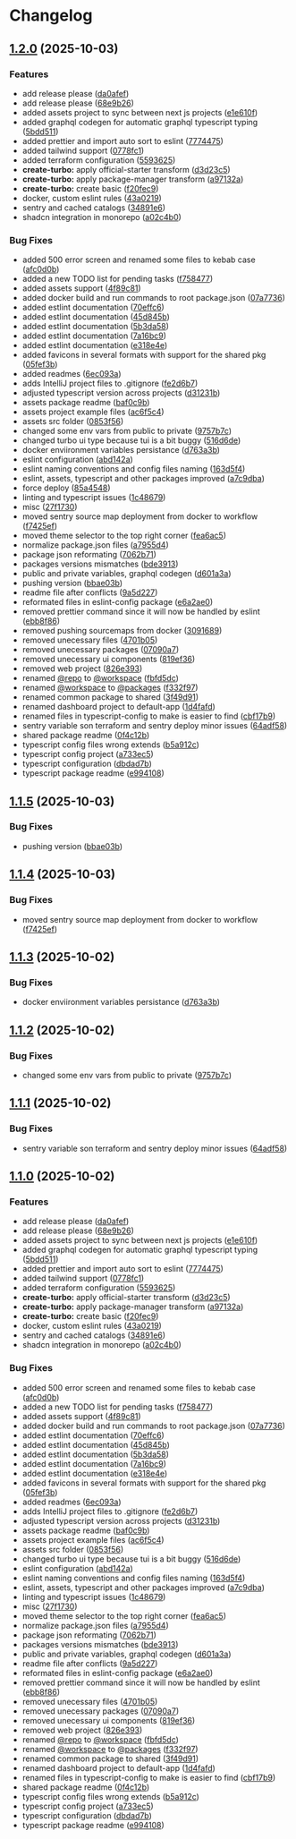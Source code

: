 # Changelog

## [1.2.0](https://github.com/dworak-dev/react-dworak/compare/react-dworak-1.1.5...react-dworak-1.2.0) (2025-10-03)


### Features

* add release please ([da0afef](https://github.com/dworak-dev/react-dworak/commit/da0afef3f22eb8da4e3bd147b6c3c975325bbfe0))
* add release please ([68e9b26](https://github.com/dworak-dev/react-dworak/commit/68e9b26db4f347dd0ce620f79d01900bd8456ea9))
* added assets project to sync between next js projects ([e1e610f](https://github.com/dworak-dev/react-dworak/commit/e1e610f1c5abb7edf38acaa98aca7a251cfc45ff))
* added graphql codegen for automatic graphql typescript typing ([5bdd511](https://github.com/dworak-dev/react-dworak/commit/5bdd511c27e4dc388913317f334bfc02f48304fe))
* added prettier and import auto sort to eslint ([7774475](https://github.com/dworak-dev/react-dworak/commit/777447512281bcdc3019f474513e264d4af7e167))
* added tailwind support ([0778fc1](https://github.com/dworak-dev/react-dworak/commit/0778fc1a1517b2ada2433f43bc32238c3bfb2947))
* added terraform configuration ([5593625](https://github.com/dworak-dev/react-dworak/commit/559362574cd6da245204969b987fff726846fa88))
* **create-turbo:** apply official-starter transform ([d3d23c5](https://github.com/dworak-dev/react-dworak/commit/d3d23c55c99e9f8aa0f06742ae88842d4db49976))
* **create-turbo:** apply package-manager transform ([a97132a](https://github.com/dworak-dev/react-dworak/commit/a97132aa6914875b5dbf9e777742915ca55c054d))
* **create-turbo:** create basic ([f20fec9](https://github.com/dworak-dev/react-dworak/commit/f20fec9a7e3f5d1ec6d5ea705d42bb523dd938af))
* docker, custom eslint rules ([43a0219](https://github.com/dworak-dev/react-dworak/commit/43a0219aab530c9ecaf77ccf6f20f2fb755a87d3))
* sentry and cached catalogs ([34891e6](https://github.com/dworak-dev/react-dworak/commit/34891e622991582d64eff3263b46606a500256b2))
* shadcn integration in monorepo ([a02c4b0](https://github.com/dworak-dev/react-dworak/commit/a02c4b0a28ae12d4bc7572b7fce8e3d62d4a0075))


### Bug Fixes

* added 500 error screen and renamed some files to kebab case ([afc0d0b](https://github.com/dworak-dev/react-dworak/commit/afc0d0ba0c26ab5a38a1d8a9ce363bebb7323794))
* added a new TODO list for pending tasks ([f758477](https://github.com/dworak-dev/react-dworak/commit/f758477feae074e4de9121899a5895a73c40aa18))
* added assets support ([4f89c81](https://github.com/dworak-dev/react-dworak/commit/4f89c818ea2a38d8f48251473cb9e6f50ba11683))
* added docker build and run commands to root package.json ([07a7736](https://github.com/dworak-dev/react-dworak/commit/07a7736692d90cbf19d912fb6afde8644c475127))
* added estlint documentation ([70effc6](https://github.com/dworak-dev/react-dworak/commit/70effc6045eedd3da9a42c59c776e9b33cad1489))
* added estlint documentation ([45d845b](https://github.com/dworak-dev/react-dworak/commit/45d845b83803a1a7f0eecd96ce32c5b74c2e2c73))
* added estlint documentation ([5b3da58](https://github.com/dworak-dev/react-dworak/commit/5b3da58a6e1eae7147f14b97694c7cd3e4358f47))
* added estlint documentation ([7a16bc9](https://github.com/dworak-dev/react-dworak/commit/7a16bc91d6123b11084754e84f67bb7a076ec4ec))
* added estlint documentation ([e318e4e](https://github.com/dworak-dev/react-dworak/commit/e318e4ea1b17179d1098d888d9a3568ace34c6a0))
* added favicons in several formats with support for the shared pkg ([05fef3b](https://github.com/dworak-dev/react-dworak/commit/05fef3bc20d58fd7513ea3365b2adeaa880d5d80))
* added readmes ([6ec093a](https://github.com/dworak-dev/react-dworak/commit/6ec093a9a233436540ed5f43ba9c93c33a3339b5))
* adds IntelliJ project files to .gitignore ([fe2d6b7](https://github.com/dworak-dev/react-dworak/commit/fe2d6b71055d9d89d2f76d1ca566f0a5f1844608))
* adjusted typescript version across projects ([d31231b](https://github.com/dworak-dev/react-dworak/commit/d31231bccc467860579268d59d02fb185bce129d))
* assets package readme ([baf0c9b](https://github.com/dworak-dev/react-dworak/commit/baf0c9bf5cec8d0e15ee60c23ab08876b592a1c3))
* assets project example files ([ac6f5c4](https://github.com/dworak-dev/react-dworak/commit/ac6f5c4aec6ba546bd294ec39411372291b0c09f))
* assets src folder ([0853f56](https://github.com/dworak-dev/react-dworak/commit/0853f56613f1039694188dd906744d551ea2df04))
* changed some env vars from public to private ([9757b7c](https://github.com/dworak-dev/react-dworak/commit/9757b7c1410dafe8c6480c208e2005e3449ca765))
* changed turbo ui type because tui is a bit buggy ([516d6de](https://github.com/dworak-dev/react-dworak/commit/516d6de176be8661137ced1c618cbadecba91221))
* docker enviironment variables persistance ([d763a3b](https://github.com/dworak-dev/react-dworak/commit/d763a3b7762aaa5b9f974f55fc4bc39a31ac8c10))
* eslint configuration ([abd142a](https://github.com/dworak-dev/react-dworak/commit/abd142ae8e337ea2b39cf023e13cd23d75bb976a))
* eslint naming conventions and config files naming ([163d5f4](https://github.com/dworak-dev/react-dworak/commit/163d5f4c0442a2a8053b0dc094e66ad3fe47d36d))
* eslint, assets, typescript and other packages improved ([a7c9dba](https://github.com/dworak-dev/react-dworak/commit/a7c9dbaac928304b66bc7f6029e2eadd9de016d5))
* force deploy ([85a4548](https://github.com/dworak-dev/react-dworak/commit/85a4548414603762450b85e1982900e6ee2585c1))
* linting and typescript issues ([1c48679](https://github.com/dworak-dev/react-dworak/commit/1c4867974b4565cd560fb4b84afd97122d9daf9b))
* misc ([27f1730](https://github.com/dworak-dev/react-dworak/commit/27f1730ac8ceb1ea461e1073e62cb367f78ca94c))
* moved sentry source map deployment from docker to workflow ([f7425ef](https://github.com/dworak-dev/react-dworak/commit/f7425efc1721170bc3a6ee7a2eb20ced6b546de2))
* moved theme selector to the top right corner ([fea6ac5](https://github.com/dworak-dev/react-dworak/commit/fea6ac56d6ca2a55ad7e96c47c2f375cab232fdc))
* normalize package.json files ([a7955d4](https://github.com/dworak-dev/react-dworak/commit/a7955d4881f377eca1eec28bda616b95c17f34f4))
* package json reformating ([7062b71](https://github.com/dworak-dev/react-dworak/commit/7062b712d2810117ccbe5b55458a4df712bbe12d))
* packages versions mismatches ([bde3913](https://github.com/dworak-dev/react-dworak/commit/bde39134a9258c45d173954dc863c303e4c7079c))
* public and private variables, graphql codegen ([d601a3a](https://github.com/dworak-dev/react-dworak/commit/d601a3ad7b4d97004d9eadc66db5fc99adfc2af2))
* pushing version ([bbae03b](https://github.com/dworak-dev/react-dworak/commit/bbae03bf155bfd77f33a0699a2116451252a0326))
* readme file after conflicts ([9a5d227](https://github.com/dworak-dev/react-dworak/commit/9a5d22771ee56de5026ba37f01dd4e1cb8b1027c))
* reformated files in eslint-config package ([e6a2ae0](https://github.com/dworak-dev/react-dworak/commit/e6a2ae0d42583f23ab50bfec152fcbbcf92c7671))
* removed prettier command since it will now be handled by eslint ([ebb8f86](https://github.com/dworak-dev/react-dworak/commit/ebb8f86a8c612f40d2d54def7bf114cd9b06ebd3))
* removed pushing sourcemaps from docker ([3091689](https://github.com/dworak-dev/react-dworak/commit/30916899de0e30c39bda4990f127668b91c361d5))
* removed unecessary files ([4701b05](https://github.com/dworak-dev/react-dworak/commit/4701b05063a867d9a68dcd14589d91594f6a68e0))
* removed unecessary packages ([07090a7](https://github.com/dworak-dev/react-dworak/commit/07090a7d78c55b0af65d8484b9783d26fbc9e43e))
* removed unecessary ui components ([819ef36](https://github.com/dworak-dev/react-dworak/commit/819ef36b901d2b64eba12797d557a7221828fb84))
* removed web project ([826e393](https://github.com/dworak-dev/react-dworak/commit/826e3934aaf00f950a1bee83c21897181e30400f))
* renamed [@repo](https://github.com/repo) to [@workspace](https://github.com/workspace) ([fbfd5dc](https://github.com/dworak-dev/react-dworak/commit/fbfd5dc82c3c806eae1e7191d93e88ad7ce2ea86))
* renamed [@workspace](https://github.com/workspace) to [@packages](https://github.com/packages) ([f332f97](https://github.com/dworak-dev/react-dworak/commit/f332f97dec66c3f59bd6a2f48c57fdb89b0866e6))
* renamed common package to shared ([3f49d91](https://github.com/dworak-dev/react-dworak/commit/3f49d919a1da57e27813dd5884c1f7db42ea2ef2))
* renamed dashboard project to default-app ([1d4fafd](https://github.com/dworak-dev/react-dworak/commit/1d4fafd632512bd4bf785e904b839b41addec856))
* renamed files in typescript-config to make is easier to find ([cbf17b9](https://github.com/dworak-dev/react-dworak/commit/cbf17b93cec4d74e257bbfc166aff79ec9ad6a4f))
* sentry variable son terraform and sentry deploy minor issues ([64adf58](https://github.com/dworak-dev/react-dworak/commit/64adf58b2a2b537f1ffb3bc33d65c3e2db804b6d))
* shared package readme ([0f4c12b](https://github.com/dworak-dev/react-dworak/commit/0f4c12b258e25b9ba45440b73d9a8214baed33d0))
* typescript config files wrong extends ([b5a912c](https://github.com/dworak-dev/react-dworak/commit/b5a912cde3f3b9fe488230a4e7a8bdbe0611d422))
* typescript config project ([a733ec5](https://github.com/dworak-dev/react-dworak/commit/a733ec5465a38ffd12fe474391c70ffb63415a77))
* typescript configuration ([dbdad7b](https://github.com/dworak-dev/react-dworak/commit/dbdad7bc528f556b1827f31e710c2d948c680e34))
* typescript package readme ([e994108](https://github.com/dworak-dev/react-dworak/commit/e99410864f4328f71cd426151ef6a96074d55098))

## [1.1.5](https://github.com/dworak-dev/react-dworak/compare/react-dworak-1.1.4...react-dworak-1.1.5) (2025-10-03)


### Bug Fixes

* pushing version ([bbae03b](https://github.com/dworak-dev/react-dworak/commit/bbae03bf155bfd77f33a0699a2116451252a0326))

## [1.1.4](https://github.com/dworak-dev/react-dworak/compare/react-dworak-1.1.3...react-dworak-1.1.4) (2025-10-03)


### Bug Fixes

* moved sentry source map deployment from docker to workflow ([f7425ef](https://github.com/dworak-dev/react-dworak/commit/f7425efc1721170bc3a6ee7a2eb20ced6b546de2))

## [1.1.3](https://github.com/dworak-dev/react-dworak/compare/react-dworak-1.1.2...react-dworak-1.1.3) (2025-10-02)


### Bug Fixes

* docker enviironment variables persistance ([d763a3b](https://github.com/dworak-dev/react-dworak/commit/d763a3b7762aaa5b9f974f55fc4bc39a31ac8c10))

## [1.1.2](https://github.com/dworak-dev/react-dworak/compare/react-dworak-1.1.1...react-dworak-1.1.2) (2025-10-02)


### Bug Fixes

* changed some env vars from public to private ([9757b7c](https://github.com/dworak-dev/react-dworak/commit/9757b7c1410dafe8c6480c208e2005e3449ca765))

## [1.1.1](https://github.com/dworak-dev/react-dworak/compare/react-dworak-1.1.0...react-dworak-1.1.1) (2025-10-02)


### Bug Fixes

* sentry variable son terraform and sentry deploy minor issues ([64adf58](https://github.com/dworak-dev/react-dworak/commit/64adf58b2a2b537f1ffb3bc33d65c3e2db804b6d))

## [1.1.0](https://github.com/dworak-dev/react-dworak/compare/react-dworak-1.0.0...react-dworak-1.1.0) (2025-10-02)


### Features

* add release please ([da0afef](https://github.com/dworak-dev/react-dworak/commit/da0afef3f22eb8da4e3bd147b6c3c975325bbfe0))
* add release please ([68e9b26](https://github.com/dworak-dev/react-dworak/commit/68e9b26db4f347dd0ce620f79d01900bd8456ea9))
* added assets project to sync between next js projects ([e1e610f](https://github.com/dworak-dev/react-dworak/commit/e1e610f1c5abb7edf38acaa98aca7a251cfc45ff))
* added graphql codegen for automatic graphql typescript typing ([5bdd511](https://github.com/dworak-dev/react-dworak/commit/5bdd511c27e4dc388913317f334bfc02f48304fe))
* added prettier and import auto sort to eslint ([7774475](https://github.com/dworak-dev/react-dworak/commit/777447512281bcdc3019f474513e264d4af7e167))
* added tailwind support ([0778fc1](https://github.com/dworak-dev/react-dworak/commit/0778fc1a1517b2ada2433f43bc32238c3bfb2947))
* added terraform configuration ([5593625](https://github.com/dworak-dev/react-dworak/commit/559362574cd6da245204969b987fff726846fa88))
* **create-turbo:** apply official-starter transform ([d3d23c5](https://github.com/dworak-dev/react-dworak/commit/d3d23c55c99e9f8aa0f06742ae88842d4db49976))
* **create-turbo:** apply package-manager transform ([a97132a](https://github.com/dworak-dev/react-dworak/commit/a97132aa6914875b5dbf9e777742915ca55c054d))
* **create-turbo:** create basic ([f20fec9](https://github.com/dworak-dev/react-dworak/commit/f20fec9a7e3f5d1ec6d5ea705d42bb523dd938af))
* docker, custom eslint rules ([43a0219](https://github.com/dworak-dev/react-dworak/commit/43a0219aab530c9ecaf77ccf6f20f2fb755a87d3))
* sentry and cached catalogs ([34891e6](https://github.com/dworak-dev/react-dworak/commit/34891e622991582d64eff3263b46606a500256b2))
* shadcn integration in monorepo ([a02c4b0](https://github.com/dworak-dev/react-dworak/commit/a02c4b0a28ae12d4bc7572b7fce8e3d62d4a0075))


### Bug Fixes

* added 500 error screen and renamed some files to kebab case ([afc0d0b](https://github.com/dworak-dev/react-dworak/commit/afc0d0ba0c26ab5a38a1d8a9ce363bebb7323794))
* added a new TODO list for pending tasks ([f758477](https://github.com/dworak-dev/react-dworak/commit/f758477feae074e4de9121899a5895a73c40aa18))
* added assets support ([4f89c81](https://github.com/dworak-dev/react-dworak/commit/4f89c818ea2a38d8f48251473cb9e6f50ba11683))
* added docker build and run commands to root package.json ([07a7736](https://github.com/dworak-dev/react-dworak/commit/07a7736692d90cbf19d912fb6afde8644c475127))
* added estlint documentation ([70effc6](https://github.com/dworak-dev/react-dworak/commit/70effc6045eedd3da9a42c59c776e9b33cad1489))
* added estlint documentation ([45d845b](https://github.com/dworak-dev/react-dworak/commit/45d845b83803a1a7f0eecd96ce32c5b74c2e2c73))
* added estlint documentation ([5b3da58](https://github.com/dworak-dev/react-dworak/commit/5b3da58a6e1eae7147f14b97694c7cd3e4358f47))
* added estlint documentation ([7a16bc9](https://github.com/dworak-dev/react-dworak/commit/7a16bc91d6123b11084754e84f67bb7a076ec4ec))
* added estlint documentation ([e318e4e](https://github.com/dworak-dev/react-dworak/commit/e318e4ea1b17179d1098d888d9a3568ace34c6a0))
* added favicons in several formats with support for the shared pkg ([05fef3b](https://github.com/dworak-dev/react-dworak/commit/05fef3bc20d58fd7513ea3365b2adeaa880d5d80))
* added readmes ([6ec093a](https://github.com/dworak-dev/react-dworak/commit/6ec093a9a233436540ed5f43ba9c93c33a3339b5))
* adds IntelliJ project files to .gitignore ([fe2d6b7](https://github.com/dworak-dev/react-dworak/commit/fe2d6b71055d9d89d2f76d1ca566f0a5f1844608))
* adjusted typescript version across projects ([d31231b](https://github.com/dworak-dev/react-dworak/commit/d31231bccc467860579268d59d02fb185bce129d))
* assets package readme ([baf0c9b](https://github.com/dworak-dev/react-dworak/commit/baf0c9bf5cec8d0e15ee60c23ab08876b592a1c3))
* assets project example files ([ac6f5c4](https://github.com/dworak-dev/react-dworak/commit/ac6f5c4aec6ba546bd294ec39411372291b0c09f))
* assets src folder ([0853f56](https://github.com/dworak-dev/react-dworak/commit/0853f56613f1039694188dd906744d551ea2df04))
* changed turbo ui type because tui is a bit buggy ([516d6de](https://github.com/dworak-dev/react-dworak/commit/516d6de176be8661137ced1c618cbadecba91221))
* eslint configuration ([abd142a](https://github.com/dworak-dev/react-dworak/commit/abd142ae8e337ea2b39cf023e13cd23d75bb976a))
* eslint naming conventions and config files naming ([163d5f4](https://github.com/dworak-dev/react-dworak/commit/163d5f4c0442a2a8053b0dc094e66ad3fe47d36d))
* eslint, assets, typescript and other packages improved ([a7c9dba](https://github.com/dworak-dev/react-dworak/commit/a7c9dbaac928304b66bc7f6029e2eadd9de016d5))
* linting and typescript issues ([1c48679](https://github.com/dworak-dev/react-dworak/commit/1c4867974b4565cd560fb4b84afd97122d9daf9b))
* misc ([27f1730](https://github.com/dworak-dev/react-dworak/commit/27f1730ac8ceb1ea461e1073e62cb367f78ca94c))
* moved theme selector to the top right corner ([fea6ac5](https://github.com/dworak-dev/react-dworak/commit/fea6ac56d6ca2a55ad7e96c47c2f375cab232fdc))
* normalize package.json files ([a7955d4](https://github.com/dworak-dev/react-dworak/commit/a7955d4881f377eca1eec28bda616b95c17f34f4))
* package json reformating ([7062b71](https://github.com/dworak-dev/react-dworak/commit/7062b712d2810117ccbe5b55458a4df712bbe12d))
* packages versions mismatches ([bde3913](https://github.com/dworak-dev/react-dworak/commit/bde39134a9258c45d173954dc863c303e4c7079c))
* public and private variables, graphql codegen ([d601a3a](https://github.com/dworak-dev/react-dworak/commit/d601a3ad7b4d97004d9eadc66db5fc99adfc2af2))
* readme file after conflicts ([9a5d227](https://github.com/dworak-dev/react-dworak/commit/9a5d22771ee56de5026ba37f01dd4e1cb8b1027c))
* reformated files in eslint-config package ([e6a2ae0](https://github.com/dworak-dev/react-dworak/commit/e6a2ae0d42583f23ab50bfec152fcbbcf92c7671))
* removed prettier command since it will now be handled by eslint ([ebb8f86](https://github.com/dworak-dev/react-dworak/commit/ebb8f86a8c612f40d2d54def7bf114cd9b06ebd3))
* removed unecessary files ([4701b05](https://github.com/dworak-dev/react-dworak/commit/4701b05063a867d9a68dcd14589d91594f6a68e0))
* removed unecessary packages ([07090a7](https://github.com/dworak-dev/react-dworak/commit/07090a7d78c55b0af65d8484b9783d26fbc9e43e))
* removed unecessary ui components ([819ef36](https://github.com/dworak-dev/react-dworak/commit/819ef36b901d2b64eba12797d557a7221828fb84))
* removed web project ([826e393](https://github.com/dworak-dev/react-dworak/commit/826e3934aaf00f950a1bee83c21897181e30400f))
* renamed [@repo](https://github.com/repo) to [@workspace](https://github.com/workspace) ([fbfd5dc](https://github.com/dworak-dev/react-dworak/commit/fbfd5dc82c3c806eae1e7191d93e88ad7ce2ea86))
* renamed [@workspace](https://github.com/workspace) to [@packages](https://github.com/packages) ([f332f97](https://github.com/dworak-dev/react-dworak/commit/f332f97dec66c3f59bd6a2f48c57fdb89b0866e6))
* renamed common package to shared ([3f49d91](https://github.com/dworak-dev/react-dworak/commit/3f49d919a1da57e27813dd5884c1f7db42ea2ef2))
* renamed dashboard project to default-app ([1d4fafd](https://github.com/dworak-dev/react-dworak/commit/1d4fafd632512bd4bf785e904b839b41addec856))
* renamed files in typescript-config to make is easier to find ([cbf17b9](https://github.com/dworak-dev/react-dworak/commit/cbf17b93cec4d74e257bbfc166aff79ec9ad6a4f))
* shared package readme ([0f4c12b](https://github.com/dworak-dev/react-dworak/commit/0f4c12b258e25b9ba45440b73d9a8214baed33d0))
* typescript config files wrong extends ([b5a912c](https://github.com/dworak-dev/react-dworak/commit/b5a912cde3f3b9fe488230a4e7a8bdbe0611d422))
* typescript config project ([a733ec5](https://github.com/dworak-dev/react-dworak/commit/a733ec5465a38ffd12fe474391c70ffb63415a77))
* typescript configuration ([dbdad7b](https://github.com/dworak-dev/react-dworak/commit/dbdad7bc528f556b1827f31e710c2d948c680e34))
* typescript package readme ([e994108](https://github.com/dworak-dev/react-dworak/commit/e99410864f4328f71cd426151ef6a96074d55098))
